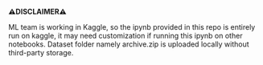 **⚠️DISCLAIMER⚠️**

ML team is working in Kaggle, so the ipynb provided in this repo is entirely run on kaggle, it may need customization if running this ipynb on other notebooks. 
Dataset folder namely archive.zip is uploaded locally without third-party storage.
